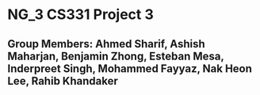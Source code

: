 # NG_3 CS331 Project 3
## Group Members: Ahmed Sharif, Ashish Maharjan, Benjamin Zhong, Esteban Mesa, Inderpreet Singh, Mohammed Fayyaz, Nak Heon Lee, Rahib Khandaker
